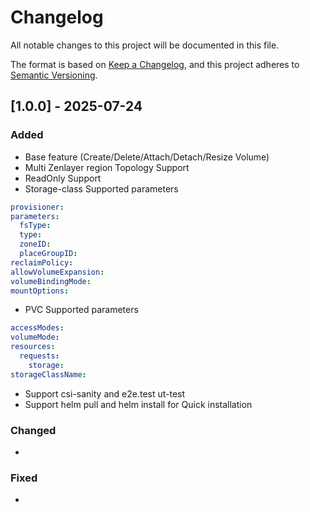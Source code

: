 # Changelog

All notable changes to this project will be documented in this file.

The format is based on [Keep a Changelog](https://keepachangelog.com/en/1.0.0/),
and this project adheres to [Semantic Versioning](https://semver.org/spec/v2.0.0.html).

## [1.0.0] - 2025-07-24
### Added
* Base feature (Create/Delete/Attach/Detach/Resize Volume)
* Multi Zenlayer region Topology Support
* ReadOnly Support
* Storage-class Supported parameters
``` yaml
provisioner:     
parameters:
  fsType:                    
  type:                     
  zoneID:             
  placeGroupID:          
reclaimPolicy:                  
allowVolumeExpansion:                
volumeBindingMode: 
mountOptions:
```
* PVC Supported parameters
``` yaml
accessModes:        
volumeMode: 
resources:      
  requests:     
    storage:
storageClassName:
```
* Support csi-sanity and e2e.test ut-test
* Support helm pull and helm install for Quick installation
### Changed
-
### Fixed
- 
